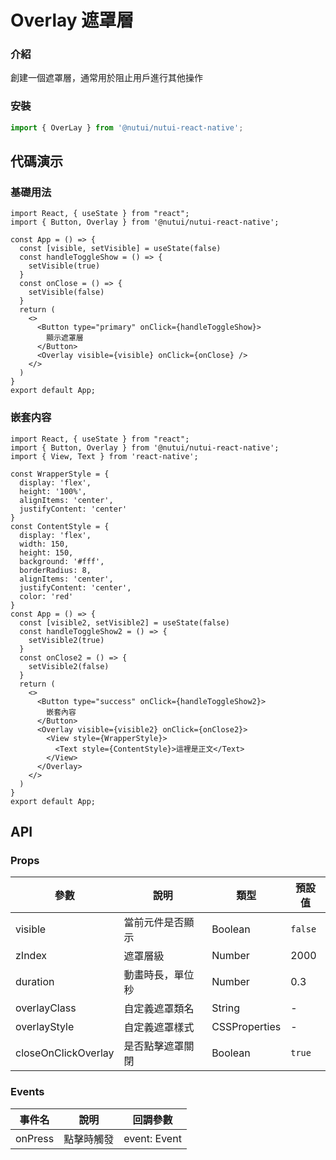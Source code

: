 # Overlay 遮罩層

### 介紹

創建一個遮罩層，通常用於阻止用戶進行其他操作

### 安裝

```ts
import { OverLay } from '@nutui/nutui-react-native';
```

## 代碼演示

### 基礎用法

```SnackPlayer name=Overlay
import React, { useState } from "react";
import { Button, Overlay } from '@nutui/nutui-react-native';

const App = () => {
  const [visible, setVisible] = useState(false)
  const handleToggleShow = () => {
    setVisible(true)
  }
  const onClose = () => {
    setVisible(false)
  }
  return (
    <>
      <Button type="primary" onClick={handleToggleShow}>
        顯示遮罩層
      </Button>
      <Overlay visible={visible} onClick={onClose} />
    </>
  )
}
export default App;
```

### 嵌套内容

```SnackPlayer name=Overlay
import React, { useState } from "react";
import { Button, Overlay } from '@nutui/nutui-react-native';
import { View, Text } from 'react-native';

const WrapperStyle = {
  display: 'flex',
  height: '100%',
  alignItems: 'center',
  justifyContent: 'center'
}
const ContentStyle = {
  display: 'flex',
  width: 150,
  height: 150,
  background: '#fff',
  borderRadius: 8,
  alignItems: 'center',
  justifyContent: 'center',
  color: 'red'
}
const App = () => {
  const [visible2, setVisible2] = useState(false)
  const handleToggleShow2 = () => {
    setVisible2(true)
  }
  const onClose2 = () => {
    setVisible2(false)
  }
  return (
    <>
      <Button type="success" onClick={handleToggleShow2}>
        嵌套內容
      </Button>
      <Overlay visible={visible2} onClick={onClose2}>
        <View style={WrapperStyle}>
          <Text style={ContentStyle}>這裡是正文</Text>
        </View>
      </Overlay>
    </>
  )
}
export default App;
```

## API

### Props

| 參數                | 說明             | 類型          | 預設值  |
| ------------------- | ---------------- | ------------- | ------- |
| visible             | 當前元件是否顯示 | Boolean       | `false` |
| zIndex              | 遮罩層級         | Number        | 2000    |
| duration            | 動畫時長，單位秒 | Number        | 0.3     |
| overlayClass        | 自定義遮罩類名   | String        | -       |
| overlayStyle        | 自定義遮罩樣式   | CSSProperties | -       |
| closeOnClickOverlay | 是否點擊遮罩關閉 | Boolean       | `true`  |

### Events

| 事件名  | 說明       | 回調參數     |
| ------- | ---------- | ------------ |
| onPress | 點擊時觸發 | event: Event |
